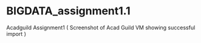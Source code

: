 # BIGDATA_assignment1.1
Acadguild Assignment1 ( Screenshot of Acad Guild VM showing successful import )
